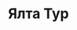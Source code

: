 --- 
title: "Ялта Тур" 
site: "http://www.yalta-tour.com" 
town: "Ялта" 
tel: ["+7 (97) 876 1 876 9, +380 (65) 434-7485"] 
address: "Россия, Республика Крым, г. Ялта, Блюхера 22а" 
mail: "info@yalta-city.net" 
--- 